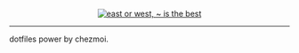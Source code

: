 <p align="center">
  <a target="_blank" href="https://git.io/typing-svg">
    <img src="https://readme-typing-svg.demolab.com?font=Fira+Code&pause=1000&color=B7BDF8&center=true&vCenter=true&width=435&lines=east+or+west%2C+~+is+the+best" alt="east or west, ~ is the best" />  
  </a>
</p>

------

dotfiles power by chezmoi.

